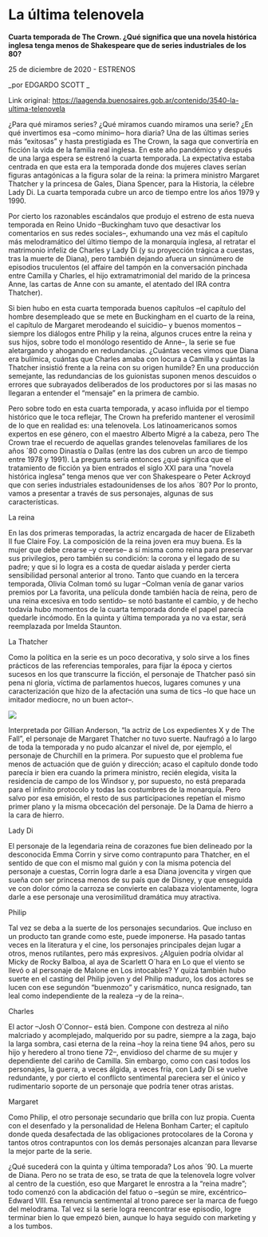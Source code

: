 # La última telenovela

**Cuarta temporada de The Crown. ¿Qué significa que una novela histórica inglesa tenga menos de Shakespeare que de series industriales de los 80?**

25 de diciembre de 2020 - ESTRENOS

_por EDGARDO SCOTT _

Link original: https://laagenda.buenosaires.gob.ar/contenido/3540-la-ultima-telenovela



¿Para qué miramos series? ¿Qué miramos cuando miramos una serie? ¿En qué invertimos esa –como mínimo– hora diaria? Una de las últimas series más “exitosas” y hasta prestigiada es The Crown, la saga que convertiría en ficción la vida de la familia real inglesa. En este año pandémico y después de una larga espera se estrenó la cuarta temporada. La expectativa estaba centrada en que esta era la temporada donde dos mujeres claves serían figuras antagónicas a la figura solar de la reina: la primera ministro Margaret Thatcher y la princesa de Gales, Diana Spencer, para la Historia, la célebre Lady Di. La cuarta temporada cubre un arco de tiempo entre los años 1979 y 1990.




Por cierto los razonables escándalos que produjo el estreno de esta nueva temporada en Reino Unido –Buckingham tuvo que desactivar los comentarios en sus redes sociales–, exhumando una vez más el capítulo más melodramático del último tiempo de la monarquía inglesa, al retratar el matrimonio infeliz de Charles y Lady Di (y su proyección trágica a cuestas, tras la muerte de Diana), pero también dejando afuera un sinnúmero de episodios truculentos (el affaire del tampón en la conversación pinchada entre Camilla y Charles, el hijo extramatrimonial del marido de la princesa Anne, las cartas de Anne con su amante, el atentado del IRA contra Thatcher).




Si bien hubo en esta cuarta temporada buenos capítulos –el capítulo del hombre desempleado que se mete en Buckingham en el cuarto de la reina, el capítulo de Margaret merodeando el suicidio– y buenos momentos –siempre los diálogos entre Philip y la reina, algunos cruces entre la reina y sus hijos, sobre todo el monólogo resentido de Anne–, la serie se fue aletargando y ahogando en redundancias. ¿Cuántas veces vimos que Diana era bulímica, cuántas que Charles amaba con locura a Camilla y cuántas la Thatcher insistió frente a la reina con su origen humilde? En una producción semejante, las redundancias de los guionistas suponen menos descuidos o errores que subrayados deliberados de los productores por si las masas no llegaran a entender el “mensaje” en la primera de cambio.




Pero sobre todo en esta cuarta temporada, y acaso influida por el tiempo histórico que le toca reflejar, The Crown ha preferido mantener el verosímil de lo que en realidad es: una telenovela. Los latinoamericanos somos expertos en ese género, con el maestro Alberto Migré a la cabeza, pero The Crown trae el recuerdo de aquellas grandes telenovelas familiares de los años ´80 como Dinastía o Dallas (entre las dos cubren un arco de tiempo entre 1978 y 1991). La pregunta sería entonces ¿qué significa que el tratamiento de ficción ya bien entrados el siglo XXI para una “novela histórica inglesa” tenga menos que ver con Shakespeare o Peter Ackroyd que con series industriales estadounidenses de los años ´80? Por lo pronto, vamos a presentar a través de sus personajes, algunas de sus características.




La reina




En las dos primeras temporadas, la actriz encargada de hacer de Elizabeth II fue Claire Foy. La composición de la reina joven era muy buena. Es la mujer que debe crearse –y creerse– a sí misma como reina para preservar sus privilegios, pero también su condición: la corona y el legado de su padre; y que si lo logra es a costa de quedar aislada y perder cierta sensibilidad personal anterior al trono. Tanto que cuando en la tercera temporada, Olivia Colman tomó su lugar –Colman venía de ganar varios premios por La favorita, una película donde también hacía de reina, pero de una reina excesiva en todo sentido– se notó bastante el cambio, y de hecho todavía hubo momentos de la cuarta temporada donde el papel parecía quedarle incómodo. En la quinta y última temporada ya no va estar, será reemplazada por Imelda Staunton.




La Thatcher




Como la política en la serie es un poco decorativa, y solo sirve a los fines prácticos de las referencias temporales, para fijar la época y ciertos sucesos en los que transcurre la ficción, el personaje de Thatcher pasó sin pena ni gloria, víctima de parlamentos huecos, lugares comunes y una caracterización que hizo de la afectación una suma de tics –lo que hace un imitador mediocre, no un buen actor–.




[![](https://img.youtube.com/vi/OiXEpminPms/0.jpg)](https://www.youtube.com/watch?v=OiXEpminPms)




Interpretada por Gillian Anderson, “la actriz de Los expedientes X y de The Fall”, el personaje de Margaret Thatcher no tuvo suerte. Naufragó a lo largo de toda la temporada y no pudo alcanzar el nivel de, por ejemplo, el personaje de Churchill en la primera. Por supuesto que el problema fue menos de actuación que de guión y dirección; acaso el capítulo donde todo parecía ir bien era cuando la primera ministro, recién elegida, visita la residencia de campo de los Windsor y, por supuesto, no está preparada para el infinito protocolo y todas las costumbres de la monarquía. Pero salvo por esa emisión, el resto de sus participaciones repetían el mismo primer plano y la misma obcecación del personaje. De la Dama de hierro a la cara de hierro.




Lady Di




El personaje de la legendaria reina de corazones fue bien delineado por la desconocida Emma Corrin y sirve como contrapunto para Thatcher, en el sentido de que con el mismo mal guión y con la misma potencia del personaje a cuestas, Corrin logra darle a esa Diana jovencita y virgen que sueña con ser princesa menos de su país que de Disney, y que enseguida ve con dolor cómo la carroza se convierte en calabaza violentamente, logra darle a ese personaje una verosimilitud dramática muy atractiva.




Philip




Tal vez se deba a la suerte de los personajes secundarios. Que incluso en un producto tan grande como este, puede imponerse. Ha pasado tantas veces en la literatura y el cine, los personajes principales dejan lugar a otros, menos rutilantes, pero más expresivos. ¿Alguien podría olvidar al Micky de Rocky Balboa, al aya de Scarlett O´hara en Lo que el viento se llevó o al personaje de Malone en Los intocables? Y quizá también hubo suerte en el casting del Philip joven y del Philip maduro, los dos actores se lucen con ese segundón “buenmozo” y carismático, nunca resignado, tan leal como independiente de la realeza –y de la reina–.




Charles




El actor –Josh O´Connor– está bien. Compone con destreza al niño malcriado y acomplejado, malquerido por su padre, siempre a la zaga, bajo la larga sombra, casi eterna de la reina –hoy la reina tiene 94 años, pero su hijo y heredero al trono tiene 72–, envidioso del charme de su mujer y dependiente del cariño de Camilla. Sin embargo, como con casi todos los personajes, la guerra, a veces álgida, a veces fría, con Lady Di se vuelve redundante, y por cierto el conflicto sentimental pareciera ser el único y rudimentario soporte de un personaje que podría tener otras aristas.




Margaret




Como Philip, el otro personaje secundario que brilla con luz propia. Cuenta con el desenfado y la personalidad de Helena Bonham Carter; el capítulo donde queda desafectada de las obligaciones protocolares de la Corona y tantos otros contrapuntos con los demás personajes alcanzan para llevarse la mejor parte de la serie.




¿Qué sucederá con la quinta y última temporada? Los años ´90. La muerte de Diana. Pero no se trata de eso, se trata de que la telenovela logre volver al centro de la cuestión, eso que Margaret le enrostra a la “reina madre”; todo comenzó con la abdicación del fatuo o –según se mire, excéntrico– Edward VIII. Esa renuncia sentimental al trono parece ser la marca de fuego del melodrama. Tal vez si la serie logra reencontrar ese episodio, logre terminar bien lo que empezó bien, aunque lo haya seguido con marketing y a los tumbos.



